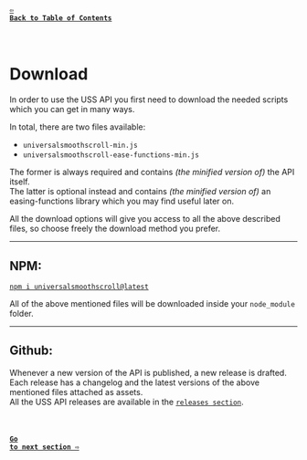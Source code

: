 #### <a href = "https://github.com/CristianDavideConte/universalSmoothScroll#table-of-contents"><code>&#8678; Back to Table of Contents</code></a>
<br/>

# Download
In order to use the USS API you first need to download the needed scripts which you can get in many ways. <br/>

In total, there are two files available:
* `universalsmoothscroll-min.js`                
* `universalsmoothscroll-ease-functions-min.js` 
  
The former is always required and contains _(the minified version of)_ the API itself. <br/> 
The latter is optional instead and contains _(the minified version of)_ an easing-functions library which you may find useful later on. <br/>

All the download options will give you access to all the above described files, so choose freely the download method you prefer.

---

## NPM:
[`npm i universalsmoothscroll@latest`](https://www.npmjs.com/package/universalsmoothscroll) <br/>

All of the above mentioned files will be downloaded inside your `node_module` folder.
<br/>

--- 

## Github:
Whenever a new version of the API is published, a new release is drafted. <br/>
Each release has a changelog and the latest versions of the above mentioned files attached as assets. <br/>
All the USS API releases are available in the [`releases section`](https://github.com/CristianDavideConte/universalSmoothScroll/releases).

<br/>

#### <a href = "https://github.com/CristianDavideConte/universalSmoothScroll/blob/master/docs/Installation.md"><code>Go to next section &#8680;</code></a>
